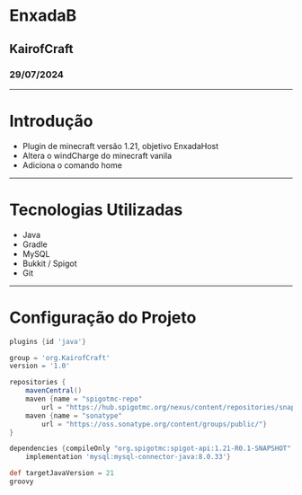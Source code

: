 # EnxadaB
## KairofCraft
### 29/07/2024
---

# Introdução

- Plugin de minecraft versão 1.21, objetivo EnxadaHost
- Altera o windCharge do minecraft vanila
- Adiciona o comando home
---
# Tecnologias Utilizadas
- Java
- Gradle
- MySQL
- Bukkit / Spigot
- Git
---

# Configuração do Projeto

```groovy
plugins {id 'java'}

group = 'org.KairofCraft'
version = '1.0'

repositories {
    mavenCentral()
    maven {name = "spigotmc-repo"
        url = "https://hub.spigotmc.org/nexus/content/repositories/snapshots/"}
    maven {name = "sonatype"
        url = "https://oss.sonatype.org/content/groups/public/"}
}

dependencies {compileOnly "org.spigotmc:spigot-api:1.21-R0.1-SNAPSHOT"
    implementation 'mysql:mysql-connector-java:8.0.33'}

def targetJavaVersion = 21
groovy
